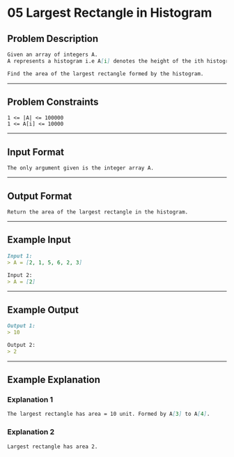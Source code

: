 # 05 Largest Rectangle in Histogram

## Problem Description

```markdown
Given an array of integers A.
A represents a histogram i.e A[i] denotes the height of the ith histogram's bar. Width of each bar is 1.

Find the area of the largest rectangle formed by the histogram.
```

---
## Problem Constraints

```
1 <= |A| <= 100000
1 <= A[i] <= 10000
```

---
## Input Format

```
The only argument given is the integer array A.
```

---
## Output Format

```
Return the area of the largest rectangle in the histogram.
```

---
## Example Input

```markdown
Input 1:
> A = [2, 1, 5, 6, 2, 3]

Input 2:
> A = [2]
```

---
## Example Output

```markdown
Output 1:
> 10

Output 2:
> 2
```

---
## Example Explanation

### Explanation 1

```markdown
The largest rectangle has area = 10 unit. Formed by A[3] to A[4].
```

### Explanation 2

```markdown
Largest rectangle has area 2.
```